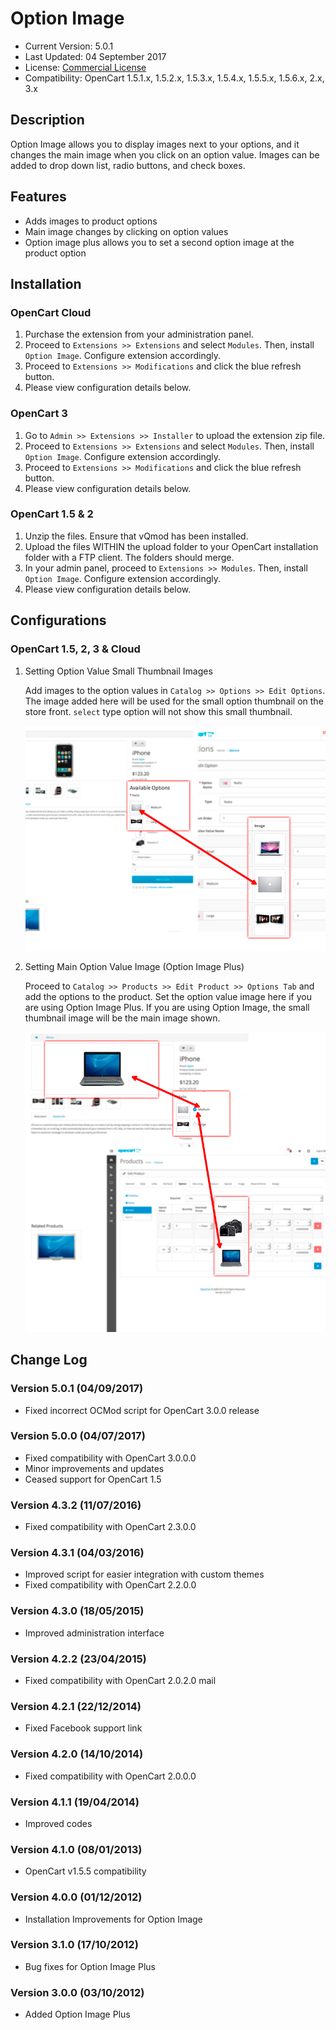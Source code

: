 # Option Image

* Current Version: 5.0.1
* Last Updated: 04 September 2017
* License: [Commercial License][1]
* Compatibility: OpenCart 1.5.1.x, 1.5.2.x, 1.5.3.x, 1.5.4.x, 1.5.5.x, 1.5.6.x, 2.x, 3.x


[1]: https://www.marketinsg.com/usage-license

## Description

Option Image allows you to display images next to your options, and it changes the main image when you click on an option value. Images can be added to drop down list, radio buttons, and check boxes.

## Features

* Adds images to product options
* Main image changes by clicking on option values
* Option image plus allows you to set a second option image at the product option

## Installation

### OpenCart Cloud

1. Purchase the extension from your administration panel.
2. Proceed to `Extensions >> Extensions` and select `Modules`. Then, install `Option Image`. Configure extension accordingly.
3. Proceed to `Extensions >> Modifications` and click the blue refresh button.
4. Please view configuration details below.

### OpenCart 3

1. Go to `Admin >> Extensions >> Installer` to upload the extension zip file.
2. Proceed to `Extensions >> Extensions` and select `Modules`. Then, install `Option Image`. Configure extension accordingly.
3. Proceed to `Extensions >> Modifications` and click the blue refresh button.
4. Please view configuration details below.

### OpenCart 1.5 & 2

1. Unzip the files. Ensure that vQmod has been installed.
2. Upload the files WITHIN the upload folder to your OpenCart installation folder with a FTP client. The folders should merge.
3. In your admin panel, proceed to `Extensions >> Modules`. Then, install `Option Image`. Configure extension accordingly.
4. Please view configuration details below.

## Configurations

### OpenCart 1.5, 2, 3 & Cloud

1. Setting Option Value Small Thumbnail Images

	Add images to the option values in `Catalog >> Options >> Edit Options`. The image added here will be used for the small option thumbnail on the store front. `select` type option will not show this small thumbnail.

	![Screenshot](images/option_image/image-1.png)

2. Setting Main Option Value Image (Option Image Plus)

	Proceed to `Catalog >> Products >> Edit Product >> Options Tab` and add the options to the product. Set the option value image here if you are using Option Image Plus. If you are using Option Image, the small thumbnail image will be the main image shown.

	![Screenshot](images/option_image/image-2.png)

## Change Log

### Version 5.0.1 (04/09/2017)
* Fixed incorrect OCMod script for OpenCart 3.0.0 release

### Version 5.0.0 (04/07/2017)
* Fixed compatibility with OpenCart 3.0.0.0
* Minor improvements and updates
* Ceased support for OpenCart 1.5

### Version 4.3.2 (11/07/2016)
* Fixed compatibility with OpenCart 2.3.0.0

### Version 4.3.1 (04/03/2016)
* Improved script for easier integration with custom themes
* Fixed compatibility with OpenCart 2.2.0.0

### Version 4.3.0 (18/05/2015)
* Improved administration interface

### Version 4.2.2 (23/04/2015)
* Fixed compatibility with OpenCart 2.0.2.0 mail

### Version 4.2.1 (22/12/2014)
* Fixed Facebook support link

### Version 4.2.0 (14/10/2014)
* Fixed compatibility with OpenCart 2.0.0.0

### Version 4.1.1 (19/04/2014)
* Improved codes

### Version 4.1.0 (08/01/2013)
* OpenCart v1.5.5 compatibility

### Version 4.0.0 (01/12/2012)
* Installation Improvements for Option Image

### Version 3.1.0 (17/10/2012)
* Bug fixes for Option Image Plus 

### Version 3.0.0 (03/10/2012)
* Added Option Image Plus